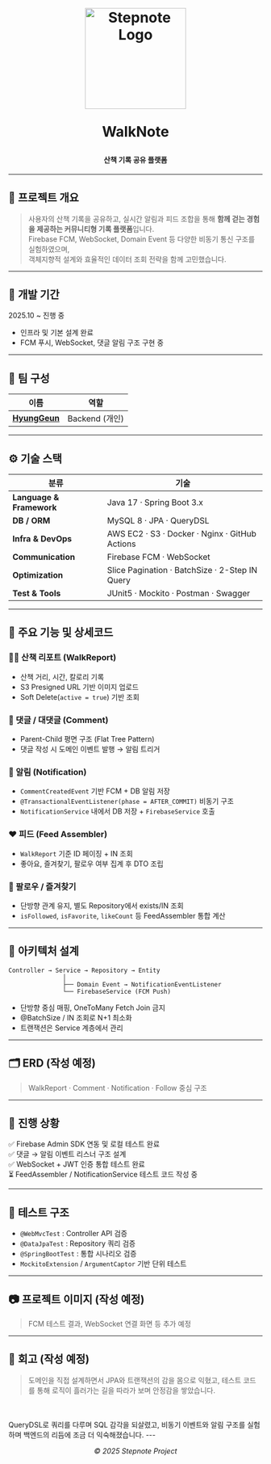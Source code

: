 <h1 align="center">
  <br>
  <img src="https://github.com/user-attachments/assets/STEPLOGO_TEMP.png" alt="Stepnote Logo" width="200" />
  <p>
  WalkNote
  <p>
</h1>
<h4 align="center">산책 기록 공유 플랫폼</h4>

---

## 📘 프로젝트 개요

> 사용자의 산책 기록을 공유하고, 실시간 알림과 피드 조합을 통해 **함께 걷는 경험을 제공하는 커뮤니티형 기록 플랫폼**입니다.  
> Firebase FCM, WebSocket, Domain Event 등 다양한 비동기 통신 구조를 실험하였으며,  
객체지향적 설계와 효율적인 데이터 조회 전략을 함께 고민했습니다.

---

## 🧭 개발 기간
2025.10 ~ 진행 중
- 인프라 및 기본 설계 완료
- FCM 푸시, WebSocket, 댓글 알림 구조 구현 중

---

## 👥 팀 구성
| 이름 | 역할 |
|------|------|
| [**HyungGeun**](https://github.com/HyungGeun94) | Backend (개인) |

---

## ⚙️ 기술 스택

| 분류 | 기술 |
|------|------|
| **Language & Framework** | Java 17 · Spring Boot 3.x |
| **DB / ORM** | MySQL 8 · JPA · QueryDSL |
| **Infra & DevOps** | AWS EC2 · S3 · Docker · Nginx · GitHub Actions |
| **Communication** | Firebase FCM · WebSocket |
| **Optimization** | Slice Pagination · BatchSize · 2-Step IN Query |
| **Test & Tools** | JUnit5 · Mockito · Postman · Swagger |

---

## 🧩 주요 기능 및 상세코드

### 🚶‍♀️ 산책 리포트 (WalkReport)
- 산책 거리, 시간, 칼로리 기록
- S3 Presigned URL 기반 이미지 업로드
- Soft Delete(`active = true`) 기반 조회

### 💬 댓글 / 대댓글 (Comment)
- Parent-Child 평면 구조 (Flat Tree Pattern)
- 댓글 작성 시 도메인 이벤트 발행 → 알림 트리거

### 🔔 알림 (Notification)
- `CommentCreatedEvent` 기반 FCM + DB 알림 저장
- `@TransactionalEventListener(phase = AFTER_COMMIT)` 비동기 구조
- `NotificationService` 내에서 DB 저장 + `FirebaseService` 호출

### ❤️ 피드 (Feed Assembler)
- `WalkReport` 기준 ID 페이징 + IN 조회
- 좋아요, 즐겨찾기, 팔로우 여부 집계 후 DTO 조립

### 🧍 팔로우 / 즐겨찾기
- 단방향 관계 유지, 별도 Repository에서 exists/IN 조회
- `isFollowed`, `isFavorite`, `likeCount` 등 FeedAssembler 통합 계산

---

## 🧱 아키텍처 설계  
```plaintext
Controller → Service → Repository → Entity  
               │
               ├── Domain Event → NotificationEventListener  
               └── FirebaseService (FCM Push)
```
- 단방향 중심 매핑, OneToMany Fetch Join 금지
- @BatchSize / IN 조회로 N+1 최소화
- 트랜잭션은 Service 계층에서 관리

---

## 🗂️ ERD (작성 예정)
> WalkReport · Comment · Notification · Follow 중심 구조

---

## 🚀 진행 상황

✅ Firebase Admin SDK 연동 및 로컬 테스트 완료  
✅ 댓글 → 알림 이벤트 리스너 구조 설계  
✅ WebSocket + JWT 인증 통합 테스트 완료  
⏳ FeedAssembler / NotificationService 테스트 코드 작성 중

---

## 🧪 테스트 구조
- `@WebMvcTest` : Controller API 검증
- `@DataJpaTest` : Repository 쿼리 검증
- `@SpringBootTest` : 통합 시나리오 검증
- `MockitoExtension` / `ArgumentCaptor` 기반 단위 테스트

---

## 📷 프로젝트 이미지 (작성 예정)
> FCM 테스트 결과, WebSocket 연결 화면 등 추가 예정

<!-- 이미지 추가 예시 -->
<!-- 
<img width="600" alt="FCM Test Result" src="https://github.com/user-attachments/assets/EXAMPLE.png" />
<img width="800" alt="Feed Structure" src="https://github.com/user-attachments/assets/EXAMPLE2.png" />
-->

---

## 💭 회고 (작성 예정)
>도메인을 직접 설계하면서 JPA와 트랜잭션의 감을 몸으로 익혔고,
테스트 코드를 통해 로직이 흘러가는 길을 따라가 보며 안정감을 쌓았습니다.
<br>
<br>
QueryDSL로 쿼리를 다루며 SQL 감각을 되살렸고,
비동기 이벤트와 알림 구조를 실험하며 백엔드의 리듬에 조금 더 익숙해졌습니다.
---

<p align="center"><i>© 2025 Stepnote Project</i></p>